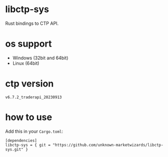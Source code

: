 # libctp-sys

Rust bindings to CTP API.

# os support

* Windows (32bit and 64bit)
* Linux (64bit)

# ctp version

```
v6.7.2_traderapi_20230913
```

# how to use

Add this in your `Cargo.toml`:

```
[dependencies]
libctp-sys = { git = "https://github.com/unknown-marketwizards/libctp-sys.git" }
```